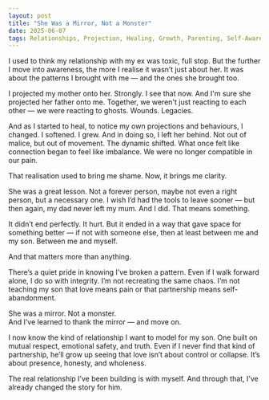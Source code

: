 ```yaml
---
layout: post
title: "She Was a Mirror, Not a Monster"
date: 2025-06-07
tags: Relationships, Projection, Healing, Growth, Parenting, Self-Awareness
---
```


I used to think my relationship with my ex was toxic, full stop. But the further I move into awareness, the more I realise it wasn’t just about her. It was about the patterns I brought with me — and the ones she brought too.

I projected my mother onto her. Strongly. I see that now. And I'm sure she projected her father onto me. Together, we weren't just reacting to each other — we were reacting to ghosts. Wounds. Legacies.

And as I started to heal, to notice my own projections and behaviours, I changed. I softened. I grew. And in doing so, I left her behind. Not out of malice, but out of movement. The dynamic shifted. What once felt like connection began to feel like imbalance. We were no longer compatible in our pain.

That realisation used to bring me shame. Now, it brings me clarity.

She was a great lesson. Not a forever person, maybe not even a right person, but a necessary one. I wish I’d had the tools to leave sooner — but then again, my dad never left my mum. And I did. That means something.

It didn’t end perfectly. It hurt. But it ended in a way that gave space for something better — if not with someone else, then at least between me and my son. Between me and myself.

And that matters more than anything.

There’s a quiet pride in knowing I’ve broken a pattern. Even if I walk forward alone, I do so with integrity. I’m not recreating the same chaos. I’m not teaching my son that love means pain or that partnership means self-abandonment.

She was a mirror. Not a monster.  
And I’ve learned to thank the mirror — and move on.

I now know the kind of relationship I want to model for my son. One built on mutual respect, emotional safety, and truth. Even if I never find that kind of partnership, he’ll grow up seeing that love isn’t about control or collapse. It’s about presence, honesty, and wholeness.

The real relationship I’ve been building is with myself. And through that, I’ve already changed the story for him.
